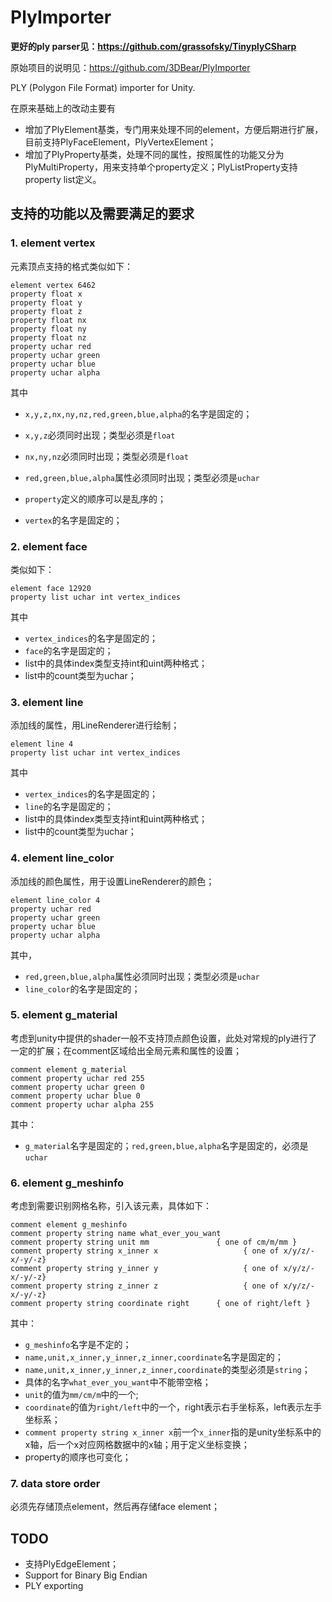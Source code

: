 # PlyImporter

**更好的ply parser见：https://github.com/grassofsky/TinyplyCSharp**

原始项目的说明见：https://github.com/3DBear/PlyImporter

PLY (Polygon File Format) importer for Unity.

在原来基础上的改动主要有

- 增加了PlyElement基类，专门用来处理不同的element，方便后期进行扩展，目前支持PlyFaceElement，PlyVertexElement；
- 增加了PlyProperty基类，处理不同的属性，按照属性的功能又分为PlyMultiProperty，用来支持单个property定义；PlyListProperty支持property list定义。

## 支持的功能以及需要满足的要求

### 1. element vertex

元素顶点支持的格式类似如下：

```
element vertex 6462
property float x
property float y
property float z
property float nx
property float ny
property float nz
property uchar red
property uchar green
property uchar blue
property uchar alpha
```

其中

- `x,y,z,nx,ny,nz,red,green,blue,alpha`的名字是固定的；
- `x,y,z`必须同时出现；类型必须是`float`
- `nx,ny,nz`必须同时出现；类型必须是`float`
- `red,green,blue,alpha`属性必须同时出现；类型必须是`uchar`

- `property`定义的顺序可以是乱序的；
- `vertex`的名字是固定的；

### 2. element face

类似如下：

```
element face 12920
property list uchar int vertex_indices
```

其中

- `vertex_indices`的名字是固定的；
- `face`的名字是固定的；
- list中的具体index类型支持int和uint两种格式；
- list中的count类型为uchar；

### 3. element line

添加线的属性，用LineRenderer进行绘制；

```
element line 4
property list uchar int vertex_indices
```

其中

- `vertex_indices`的名字是固定的；
- `line`的名字是固定的；
- list中的具体index类型支持int和uint两种格式；
- list中的count类型为uchar；

### 4. element line_color

添加线的颜色属性，用于设置LineRenderer的颜色；

```
element line_color 4
property uchar red
property uchar green
property uchar blue
property uchar alpha
```

其中，

- `red,green,blue,alpha`属性必须同时出现；类型必须是`uchar`
- `line_color`的名字是固定的；

### 5. element g_material

考虑到unity中提供的shader一般不支持顶点颜色设置，此处对常规的ply进行了一定的扩展；在comment区域给出全局元素和属性的设置；

```
comment element g_material
comment property uchar red 255
comment property uchar green 0
comment property uchar blue 0
comment property uchar alpha 255
```

其中：

- `g_material`名字是固定的；`red,green,blue,alpha`名字是固定的，必须是`uchar`

### 6. element g_meshinfo

考虑到需要识别网格名称，引入该元素，具体如下：

```
comment element g_meshinfo
comment property string name what_ever_you_want
comment property string unit mm               { one of cm/m/mm }
comment property string x_inner x                   { one of x/y/z/-x/-y/-z}
comment property string y_inner y                   { one of x/y/z/-x/-y/-z}
comment property string z_inner z                   { one of x/y/z/-x/-y/-z}
comment property string coordinate right      { one of right/left }
```

其中：

- `g_meshinfo`名字是不定的；
- `name,unit,x_inner,y_inner,z_inner,coordinate`名字是固定的；
- `name,unit,x_inner,y_inner,z_inner,coordinate`的类型必须是`string`；
- 具体的名字`what_ever_you_want`中不能带空格；
- `unit`的值为`mm/cm/m`中的一个;
- `coordinate`的值为`right/left`中的一个，right表示右手坐标系，left表示左手坐标系；
- `comment property string x_inner x`前一个`x_inner`指的是unity坐标系中的x轴，后一个x对应网格数据中的x轴；用于定义坐标变换；
- property的顺序也可变化；

### 7. data store order

必须先存储顶点element，然后再存储face element；

## TODO

- 支持PlyEdgeElement；
- Support for Binary Big Endian
- PLY exporting
